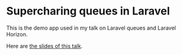 # Supercharing queues in Laravel

This is the demo app used in my talk on Laravel queues and Laravel Horizon.

Here are [the slides of this talk](https://speakerdeck.com/freekmurze/managing-queues-with-laravel-horizon-afup). 
